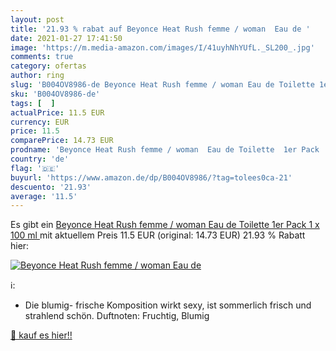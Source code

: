 ```yaml
---
layout: post
title: '21.93 % rabat auf Beyonce Heat Rush femme / woman  Eau de '
date: 2021-01-27 17:41:50
image: 'https://m.media-amazon.com/images/I/41uyhNhYUfL._SL200_.jpg'
comments: true
category: ofertas
author: ring
slug: 'B004OV8986-de Beyonce Heat Rush femme / woman Eau de Toilette 1er Pack 1...'
sku: 'B004OV8986-de'
tags: [  ]
actualPrice: 11.5 EUR
currency: EUR
price: 11.5
comparePrice: 14.73 EUR
prodname: 'Beyonce Heat Rush femme / woman  Eau de Toilette  1er Pack  1 x 100 ml '
country: 'de'
flag: '🇩🇪'
buyurl: 'https://www.amazon.de/dp/B004OV8986/?tag=tolees0ca-21'
descuento: '21.93'
average: '11.5'
---
```


Es gibt ein [Beyonce Heat Rush femme / woman  Eau de Toilette  1er Pack  1 x 100 ml ](https://www.amazon.de/dp/B004OV8986/?tag=tolees0ca-21) mit aktuellem Preis 11.5 EUR (original: 14.73 EUR) 21.93 % Rabatt hier:

[![Beyonce Heat Rush femme / woman  Eau de ](https://m.media-amazon.com/images/I/41uyhNhYUfL._SL200_.jpg)](https://www.amazon.de/dp/B004OV8986/?tag=tolees0ca-21)

ℹ️:

- Die blumig- frische Komposition wirkt sexy, ist sommerlich frisch und strahlend schön. Duftnoten: Fruchtig, Blumig

[🛒 kauf es hier!!](https://www.amazon.de/dp/B004OV8986/?tag=tolees0ca-21)

